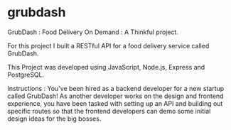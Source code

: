 # grubdash

GrubDash : Food Delivery On Demand : A Thinkful project.

For this project I built a RESTful API for a food delivery service called GrubDash.

This Project was developed using JavaScript, Node.js, Express and PostgreSQL.

Instructions : 
You've been hired as a backend developer for a new startup called GrubDash! 
As another developer works on the design and frontend experience, 
you have been tasked with setting up an API and building out specific routes so that 
the frontend developers can demo some initial design ideas for the big bosses.
